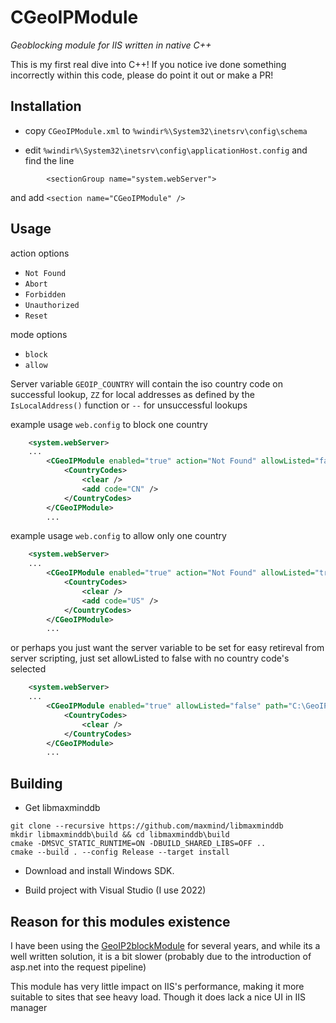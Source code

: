 # CGeoIPModule
 _Geoblocking module for IIS written in native C++_
 
 This is my first real dive into C++! If you notice ive done something incorrectly within this code, please do point it out or make a PR!
 
## Installation

- copy `CGeoIPModule.xml` to `%windir%\System32\inetsrv\config\schema`

- edit `%windir%\System32\inetsrv\config\applicationHost.config` and find the line

```
        <sectionGroup name="system.webServer">
```
and add `<section name="CGeoIPModule" />` 

## Usage

action options
 - `Not Found`
 - `Abort`
 - `Forbidden`
 - `Unauthorized`
 - `Reset`
 
mode options
 - `block`
 - `allow`
 
Server variable `GEOIP_COUNTRY` will contain the iso country code on successful lookup, `ZZ` for local addresses as defined by the `IsLocalAddress()` function or `--` for unsuccessful lookups

example usage `web.config` to block one country
```xml
    <system.webServer>
    ...
        <CGeoIPModule enabled="true" action="Not Found" allowListed="false" path="C:\GeoIP\GeoIP-country.mmdb">
            <CountryCodes>
                <clear />
                <add code="CN" />
            </CountryCodes>
        </CGeoIPModule>
        ...
```

example usage `web.config` to allow only one country
```xml
    <system.webServer>
    ...
        <CGeoIPModule enabled="true" action="Not Found" allowListed="true" path="C:\GeoIP\GeoIP-country.mmdb">
            <CountryCodes>
                <clear />
                <add code="US" />
            </CountryCodes>
        </CGeoIPModule>
        ...
```

or perhaps you just want the server variable to be set for easy retireval from server scripting, just set allowListed to false with no country code's selected
```xml
    <system.webServer>
    ...
        <CGeoIPModule enabled="true" allowListed="false" path="C:\GeoIP\GeoIP-country.mmdb">
            <CountryCodes>
                <clear />
            </CountryCodes>
        </CGeoIPModule>
        ...
```

## Building

- Get libmaxminddb
```
git clone --recursive https://github.com/maxmind/libmaxminddb
mkdir libmaxminddb\build && cd libmaxminddb\build
cmake -DMSVC_STATIC_RUNTIME=ON -DBUILD_SHARED_LIBS=OFF ..
cmake --build . --config Release --target install
```

- Download and install Windows SDK.

- Build project with Visual Studio (I use 2022)

## Reason for this modules existence
I have been using the [GeoIP2blockModule](https://github.com/RvdHout/IIS-GeoIP2block-Module) for several years, and while its a well written solution, it is a bit slower (probably due to the introduction of asp.net into the request pipeline)

This module has very little impact on IIS's performance, making it more suitable to sites that see heavy load. Though it does lack a nice UI in IIS manager